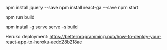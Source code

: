 npm install jquery --save
npm install react-ga --save
npm start

npm run build

npm install -g serve
serve -s build

Heruko deployment:  https://betterprogramming.pub/how-to-deploy-your-react-app-to-heroku-aedc28b218ae

